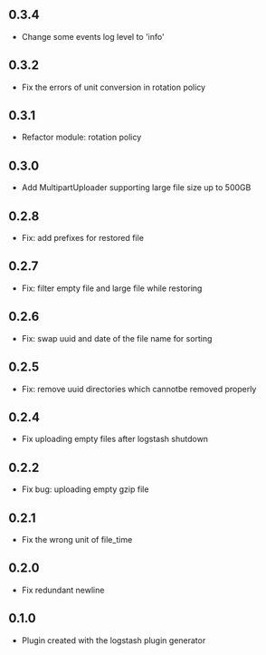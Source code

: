 ## 0.3.4
  - Change some events log level to 'info'

## 0.3.2
  - Fix the errors of unit conversion in rotation policy

## 0.3.1
  - Refactor module: rotation policy
  
## 0.3.0
  - Add MultipartUploader supporting large file size up to 500GB

## 0.2.8
  - Fix: add prefixes for restored file

## 0.2.7
  - Fix: filter empty file and large file while restoring

## 0.2.6
  - Fix: swap uuid and date of the file name for sorting
  
## 0.2.5
  - Fix: remove uuid directories which cannotbe removed properly

## 0.2.4
  - Fix uploading empty files after logstash shutdown

## 0.2.2
  - Fix bug: uploading empty gzip file

## 0.2.1
  - Fix the wrong unit of file_time

## 0.2.0
  - Fix redundant newline

## 0.1.0
  - Plugin created with the logstash plugin generator
